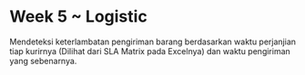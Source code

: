 # Week 5 ~ Logistic 

Mendeteksi keterlambatan pengiriman barang berdasarkan waktu perjanjian tiap kurirnya (Dilihat dari SLA Matrix pada Excelnya) dan waktu pengiriman yang sebenarnya.